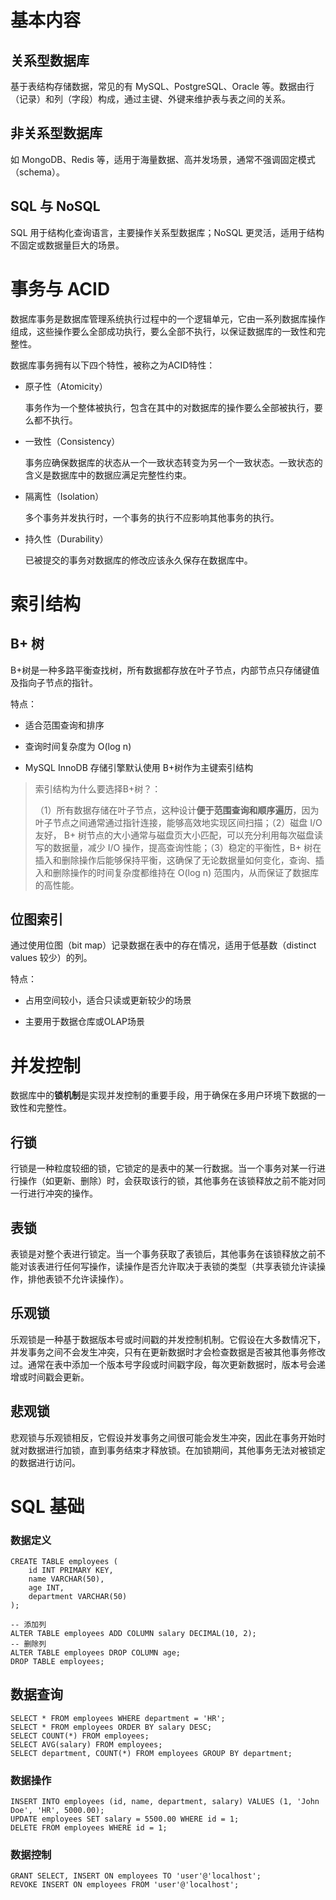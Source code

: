 # 基本内容
## 关系型数据库
基于表结构存储数据，常见的有 MySQL、PostgreSQL、Oracle 等。数据由行（记录）和列（字段）构成，通过主键、外键来维护表与表之间的关系。
## 非关系型数据库
如 MongoDB、Redis 等，适用于海量数据、高并发场景，通常不强调固定模式（schema）。
## SQL 与 NoSQL
SQL 用于结构化查询语言，主要操作关系型数据库；NoSQL 更灵活，适用于结构不固定或数据量巨大的场景。
# 事务与 ACID
数据库事务是数据库管理系统执行过程中的一个逻辑单元，它由一系列数据库操作组成，这些操作要么全部成功执行，要么全部不执行，以保证数据库的一致性和完整性。

数据库事务拥有以下四个特性，被称之为ACID特性：

- 原子性（Atomicity）

  事务作为一个整体被执行，包含在其中的对数据库的操作要么全部被执行，要么都不执行。

- 一致性（Consistency）

  事务应确保数据库的状态从一个一致状态转变为另一个一致状态。一致状态的含义是数据库中的数据应满足完整性约束。

- 隔离性（Isolation）

  多个事务并发执行时，一个事务的执行不应影响其他事务的执行。

- 持久性（Durability）

  已被提交的事务对数据库的修改应该永久保存在数据库中。
# 索引结构
## B+ 树
B+树是一种多路平衡查找树，所有数据都存放在叶子节点，内部节点只存储键值及指向子节点的指针。

特点：

- 适合范围查询和排序

- 查询时间复杂度为 O(log n)

- MySQL InnoDB 存储引擎默认使用 B+树作为主键索引结构

> 索引结构为什么要选择B+树？：
>
> （1）所有数据存储在叶子节点，这种设计**便于范围查询和顺序遍历**，因为叶子节点之间通常通过指针连接，能够高效地实现区间扫描；（2）磁盘 I/O 友好， B+ 树节点的大小通常与磁盘页大小匹配，可以充分利用每次磁盘读写的数据量，减少 I/O 操作，提高查询性能；（3）稳定的平衡性，B+ 树在插入和删除操作后能够保持平衡，这确保了无论数据量如何变化，查询、插入和删除操作的时间复杂度都维持在 O(log n) 范围内，从而保证了数据库的高性能。
## 位图索引
通过使用位图（bit map）记录数据在表中的存在情况，适用于低基数（distinct values 较少）的列。

特点：

- 占用空间较小，适合只读或更新较少的场景

- 主要用于数据仓库或OLAP场景
# 并发控制
数据库中的**锁机制**是实现并发控制的重要手段，用于确保在多用户环境下数据的一致性和完整性。
## 行锁
行锁是一种粒度较细的锁，它锁定的是表中的某一行数据。当一个事务对某一行进行操作（如更新、删除）时，会获取该行的锁，其他事务在该锁释放之前不能对同一行进行冲突的操作。
## 表锁
表锁是对整个表进行锁定。当一个事务获取了表锁后，其他事务在该锁释放之前不能对该表进行任何写操作，读操作是否允许取决于表锁的类型（共享表锁允许读操作，排他表锁不允许读操作）。
## 乐观锁
乐观锁是一种基于数据版本号或时间戳的并发控制机制。它假设在大多数情况下，并发事务之间不会发生冲突，只有在更新数据时才会检查数据是否被其他事务修改过。通常在表中添加一个版本号字段或时间戳字段，每次更新数据时，版本号会递增或时间戳会更新。
## 悲观锁
悲观锁与乐观锁相反，它假设并发事务之间很可能会发生冲突，因此在事务开始时就对数据进行加锁，直到事务结束才释放锁。在加锁期间，其他事务无法对被锁定的数据进行访问。
# SQL 基础
### 数据定义
~~~
CREATE TABLE employees (
    id INT PRIMARY KEY,
    name VARCHAR(50),
    age INT,
    department VARCHAR(50)
);
~~~
~~~
-- 添加列
ALTER TABLE employees ADD COLUMN salary DECIMAL(10, 2);
-- 删除列
ALTER TABLE employees DROP COLUMN age;
DROP TABLE employees;
~~~
## 数据查询
~~~
SELECT * FROM employees WHERE department = 'HR';
SELECT * FROM employees ORDER BY salary DESC;
SELECT COUNT(*) FROM employees;
SELECT AVG(salary) FROM employees;
SELECT department, COUNT(*) FROM employees GROUP BY department;
~~~
### 数据操作
~~~
INSERT INTO employees (id, name, department, salary) VALUES (1, 'John Doe', 'HR', 5000.00);
UPDATE employees SET salary = 5500.00 WHERE id = 1;
DELETE FROM employees WHERE id = 1;
~~~
### 数据控制
~~~
GRANT SELECT, INSERT ON employees TO 'user'@'localhost';
REVOKE INSERT ON employees FROM 'user'@'localhost';
~~~
